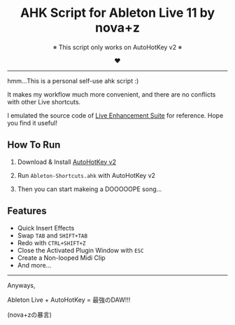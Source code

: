 <div align="center">
  
# AHK Script for Ableton Live 11 by nova+z
  
※ This script only works on AutoHotKey v2 ※
  
♥
  
----
</div>
  
hmm...This is a personal self-use ahk script :)
  
It makes my workflow much more convenient, and there are no conflicts with other Live shortcuts.
  
I emulated the source code of [Live Enhancement Suite](https://github.com/LiveEnhancementSuite/LESforWindows) for reference. Hope you find it useful!
  
## How To Run
  
1. Download & Install [AutoHotKey v2](https://www.autohotkey.com/v2/)
  
2. Run `Ableton-Shortcuts.ahk` with AutoHotKey v2
  
3. Then you can start makeing a DOOOOOPE song...  
  
## Features
  
- Quick Insert Effects
- Swap `TAB` and `SHIFT+TAB`
- Redo with `CTRL+SHIFT+Z`
- Close the Activated Plugin Window with `ESC`
- Create a Non-looped Midi Clip
- And more...
  
----
  
Anyways,  
  
Ableton Live + AutoHotKey = 最強のDAW!!!  
  
(nova+zの暴言)
